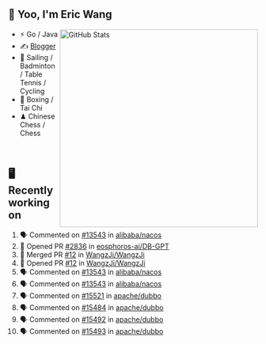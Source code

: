 ## 👋 Yoo, I'm Eric Wang

<img align="right" src="https://github-readme-stats.vercel.app/api?username=WangzJi&show_icons=true&theme=tokyonight&hide_border=true" alt="GitHub Stats" width="400" />


- ⚡ Go / Java
- ✍️ [Blogger](https://niceu.wang)
- 🏃 Sailing / Badminton / Table Tennis / Cycling
- 🥋 Boxing / Tai Chi
- ♟ Chinese Chess / Chess

<br/>

## 🖥️ Recently working on
<!--START_SECTION:activity-->
1. 🗣 Commented on [#13543](https://github.com/alibaba/nacos/issues/13543#issuecomment-3061054679) in [alibaba/nacos](https://github.com/alibaba/nacos)
2. 💪 Opened PR [#2836](https://github.com/eosphoros-ai/DB-GPT/pull/2836) in [eosphoros-ai/DB-GPT](https://github.com/eosphoros-ai/DB-GPT)
3. 🎉 Merged PR [#12](https://github.com/WangzJi/WangzJi/pull/12) in [WangzJi/WangzJi](https://github.com/WangzJi/WangzJi)
4. 💪 Opened PR [#12](https://github.com/WangzJi/WangzJi/pull/12) in [WangzJi/WangzJi](https://github.com/WangzJi/WangzJi)
5. 🗣 Commented on [#13543](https://github.com/alibaba/nacos/issues/13543#issuecomment-3058304712) in [alibaba/nacos](https://github.com/alibaba/nacos)
6. 🗣 Commented on [#13543](https://github.com/alibaba/nacos/issues/13543#issuecomment-3058261474) in [alibaba/nacos](https://github.com/alibaba/nacos)
7. 🗣 Commented on [#15521](https://github.com/apache/dubbo/pull/15521#issuecomment-3034254211) in [apache/dubbo](https://github.com/apache/dubbo)
8. 🗣 Commented on [#15484](https://github.com/apache/dubbo/issues/15484#issuecomment-3023998141) in [apache/dubbo](https://github.com/apache/dubbo)
9. 🗣 Commented on [#15492](https://github.com/apache/dubbo/issues/15492#issuecomment-3023965433) in [apache/dubbo](https://github.com/apache/dubbo)
10. 🗣 Commented on [#15493](https://github.com/apache/dubbo/issues/15493#issuecomment-3023964031) in [apache/dubbo](https://github.com/apache/dubbo)
<!--END_SECTION:activity-->

